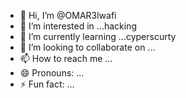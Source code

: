 - 👋 Hi, I’m @OMAR3lwafi
- 👀 I’m interested in ...hacking
- 🌱 I’m currently learning ...cyperscurty
- 💞️ I’m looking to collaborate on ...
- 📫 How to reach me ...
- 😄 Pronouns: ...
- ⚡ Fun fact: ...

<!---
OMAR3lwafi/OMAR3lwafi is a ✨ special ✨ repository because its `README.md` (this file) appears on your GitHub profile.
You can click the Preview link to take a look at your changes.
--->
